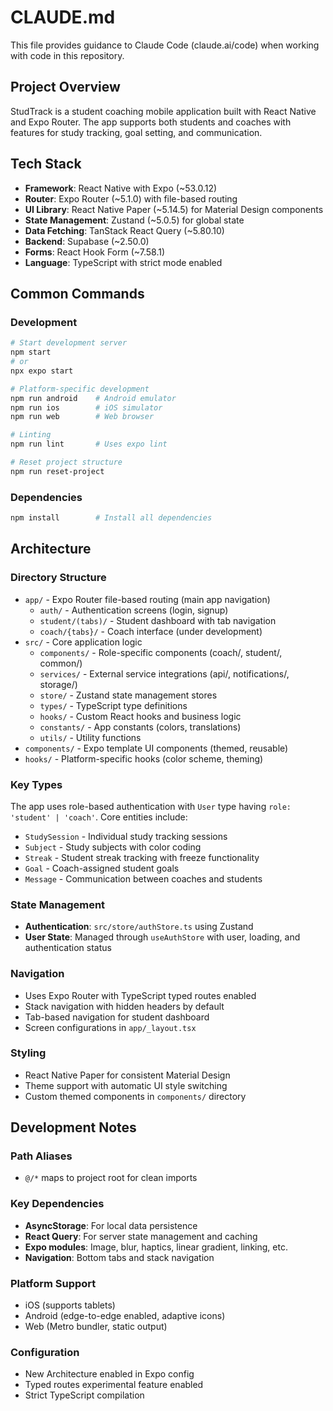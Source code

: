 # CLAUDE.md

This file provides guidance to Claude Code (claude.ai/code) when working with code in this repository.

## Project Overview

StudTrack is a student coaching mobile application built with React Native and Expo Router. The app supports both students and coaches with features for study tracking, goal setting, and communication.

## Tech Stack

- **Framework**: React Native with Expo (~53.0.12)
- **Router**: Expo Router (~5.1.0) with file-based routing
- **UI Library**: React Native Paper (~5.14.5) for Material Design components
- **State Management**: Zustand (~5.0.5) for global state
- **Data Fetching**: TanStack React Query (~5.80.10)
- **Backend**: Supabase (~2.50.0)
- **Forms**: React Hook Form (~7.58.1)
- **Language**: TypeScript with strict mode enabled

## Common Commands

### Development
```bash
# Start development server
npm start
# or
npx expo start

# Platform-specific development
npm run android    # Android emulator
npm run ios        # iOS simulator  
npm run web        # Web browser

# Linting
npm run lint       # Uses expo lint

# Reset project structure
npm run reset-project
```

### Dependencies
```bash
npm install        # Install all dependencies
```

## Architecture

### Directory Structure
- `app/` - Expo Router file-based routing (main app navigation)
  - `auth/` - Authentication screens (login, signup)
  - `student/(tabs)/` - Student dashboard with tab navigation
  - `coach/{tabs}/` - Coach interface (under development)
- `src/` - Core application logic
  - `components/` - Role-specific components (coach/, student/, common/)
  - `services/` - External service integrations (api/, notifications/, storage/)
  - `store/` - Zustand state management stores
  - `types/` - TypeScript type definitions
  - `hooks/` - Custom React hooks and business logic
  - `constants/` - App constants (colors, translations)
  - `utils/` - Utility functions
- `components/` - Expo template UI components (themed, reusable)
- `hooks/` - Platform-specific hooks (color scheme, theming)

### Key Types
The app uses role-based authentication with `User` type having `role: 'student' | 'coach'`. Core entities include:
- `StudySession` - Individual study tracking sessions
- `Subject` - Study subjects with color coding
- `Streak` - Student streak tracking with freeze functionality
- `Goal` - Coach-assigned student goals
- `Message` - Communication between coaches and students

### State Management
- **Authentication**: `src/store/authStore.ts` using Zustand
- **User State**: Managed through `useAuthStore` with user, loading, and authentication status

### Navigation
- Uses Expo Router with TypeScript typed routes enabled
- Stack navigation with hidden headers by default
- Tab-based navigation for student dashboard
- Screen configurations in `app/_layout.tsx`

### Styling
- React Native Paper for consistent Material Design
- Theme support with automatic UI style switching
- Custom themed components in `components/` directory

## Development Notes

### Path Aliases
- `@/*` maps to project root for clean imports

### Key Dependencies
- **AsyncStorage**: For local data persistence
- **React Query**: For server state management and caching
- **Expo modules**: Image, blur, haptics, linear gradient, linking, etc.
- **Navigation**: Bottom tabs and stack navigation

### Platform Support
- iOS (supports tablets)
- Android (edge-to-edge enabled, adaptive icons)
- Web (Metro bundler, static output)

### Configuration
- New Architecture enabled in Expo config
- Typed routes experimental feature enabled
- Strict TypeScript compilation